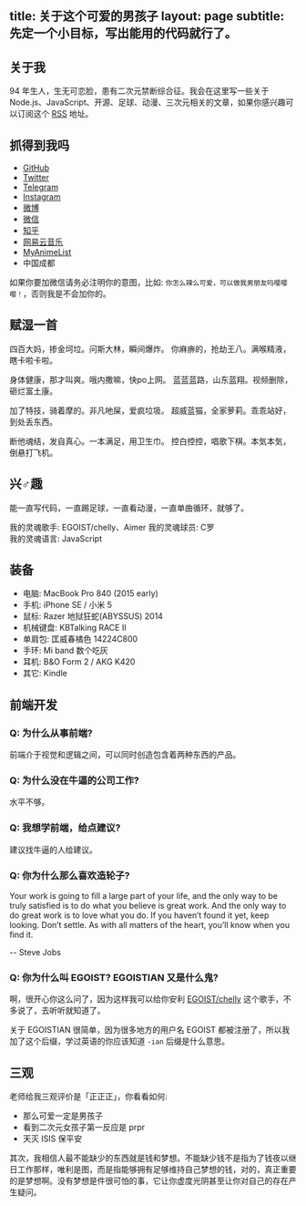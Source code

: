 title: 关于这个可爱的男孩子
layout: page
subtitle: 先定一个小目标，写出能用的代码就行了。
---

## <span>关于我</span>

94 年生人，生无可恋脸，患有二次元禁断综合征。我会在这里写一些关于 Node.js、JavaScript、开源、足球、动漫、三次元相关的文章，如果你感兴趣可以订阅这个 [RSS](/atom.xml) 地址。

## <span>抓得到我吗</span>

- [GitHub](https://github.com/egoist)
- [Twitter](https://twitter.com/_egoistlily)
- [Telegram](https://telegram.me/egoistian)
- [Instagram](https://instagram.com/egoistian)
- [微博](http://weibo.com/zengxinyu)
- [微信](http://ww4.sinaimg.cn/large/a15b4afegw1f0nf2nlbzuj20n00ydtck)
- [知乎](https://www.zhihu.com/people/egoistian)
- [网易云音乐](http://music.163.com/#/user/home?id=12579252)
- [MyAnimeList](http://myanimelist.net/profile/egoistian)
- 中国成都

如果你要加微信请务必注明你的意图，比如: `你怎么辣么可爱，可以做我男朋友吗嘤嘤嘤！`，否则我是不会加你的。

## <span>赋湿一首</span>

四百大妈，掺金坷垃。问斯大林，瞬间爆炸。
你麻痹的，抢劫王八。满喉精液，瞎卡啦卡啦。 

身体健康，那才叫爽。哦内撒嘛，快po上网。
蓝蓝蓝路，山东蓝翔。视频删除，砸烂富土康。 

加了特技，骑着摩的。非凡吔屎，爱疯垃圾。
超威蓝猫，全家萝莉。乖乖站好，到处丢东西。 

断他魂结，发自真心。一本满足，用卫生巾。
控白控控，唱歌下棋。本気本気，倒悬打飞机。

## <span>兴♂趣</span>

能一直写代码，一直踢足球，一直看动漫，一直单曲循环，就够了。

我的灵魂歌手: EGOIST/chelly、Aimer
我的灵魂球员: C罗  
我的灵魂语言: JavaScript  

## <span>装备</span>

- 电脑: MacBook Pro 840 (2015 early)
- 手机: iPhone SE / 小米 5
- 鼠标: Razer 地狱狂蛇(ABYSSUS) 2014
- 机械键盘: KBTalking RACE II
- 单肩包: 匡威春橘色 14224C800
- 手环: Mi band 数个吃灰
- 耳机: B&O Form 2 / AKG K420
- 其它: Kindle

## <span>前端开发</span>

### Q: 为什么从事前端?

前端介于视觉和逻辑之间，可以同时创造包含着两种东西的产品。

### Q: 为什么没在牛逼的公司工作?

水平不够。

### Q: 我想学前端，给点建议?

建议找牛逼的人给建议。

### Q: 你为什么那么喜欢造轮子?

Your work is going to fill a large part of your life, and the only way to be truly satisfied is to do what you believe is great work. And the only way to do great work is to love what you do. If you haven’t found it yet, keep looking. Don’t settle. As with all matters of the heart, you’ll know when you find it.

-- Steve Jobs

### Q: 你为什么叫 EGOIST? EGOISTIAN 又是什么鬼?

啊，很开心你这么问了，因为这样我可以给你安利 [EGOIST/chelly](http://music.163.com/#/artist?id=19353) 这个歌手，不多说了，去听听就知道了。

关于 EGOISTIAN 很简单，因为很多地方的用户名 EGOIST 都被注册了，所以我加了这个后缀，学过英语的你应该知道 `-ian` 后缀是什么意思。

## <span>三观</span>

老师给我三观评价是「正正正」，你看看如何:

- 那么可爱一定是男孩子
- 看到二次元女孩子第一反应是 prpr
- 天灭 ISIS 保平安

其次，我相信人最不能缺少的东西就是钱和梦想。不能缺少钱不是指为了钱夜以继日工作那样，唯利是图，而是指能够拥有足够维持自己梦想的钱，对的，真正重要的是梦想啊。没有梦想是件很可怕的事，它让你虚度光阴甚至让你对自己的存在产生疑问。
